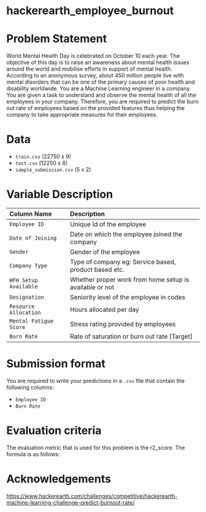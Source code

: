 # hackerearth_employee_burnout

# Problem Statement
World Mental Health Day is celebrated on October 10 each year. The objective of this day is to raise an awareness about mental health issues around the world and mobilise efforts in support of mental health. According to an anonymous survey, about 450 million people live with mental disorders that can be one of the primary causes of poor health and disability worldwide.
You are a Machine Learning engineer in a company. You are given a task to understand and observe the mental health of all the employees in your company. Therefore, you are required to predict the burn out rate of employees based on the provided features thus helping the company to take appropriate measures for their employees.

# Data
* `train.csv` (22750 x 9)
* `test.csv` (12250 x 8)
* `sample_submission.csv` (5 x 2)

# Variable Description
|Column Name|	Description|
|:--|:--|
|`Employee ID`	|Unique Id of the employee|
|`Date of Joining`|	Date on which the employee joined the company|
|`Gender	`|Gender of the employee|
|`Company Type`|	Type of company eg: Service based, product based etc.|
|`WFH Setup Available`|	Whether proper work from home setup is available or not| 
|`Designation	`|Seniority level of the employee in codes|
|`Resource Allocation`|	Hours allocated per day|
|`Mental Fatigue Score`|	Stress rating provided by employees|
|`Burn Rate`	|Rate of saturation or burn out rate [Target]|




# Submission format
You are required to write your predictions in a `.csv` file that contain the following columns:
* `Employee ID` 
* `Burn Rate`

# Evaluation criteria
The evaluation metric that is used for this problem is the r2_score. The formula is as follows:


# Acknowledgements
https://www.hackerearth.com/challenges/competitive/hackerearth-machine-learning-challenge-predict-burnout-rate/
